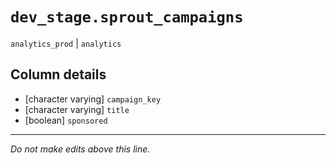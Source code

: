 # `dev_stage.sprout_campaigns`
`analytics_prod` | `analytics`

## Column details
* [character varying] `campaign_key`
* [character varying] `title`
* [boolean]   `sponsored`

-------------------------------------------------------------------------------
*Do not make edits above this line.*
